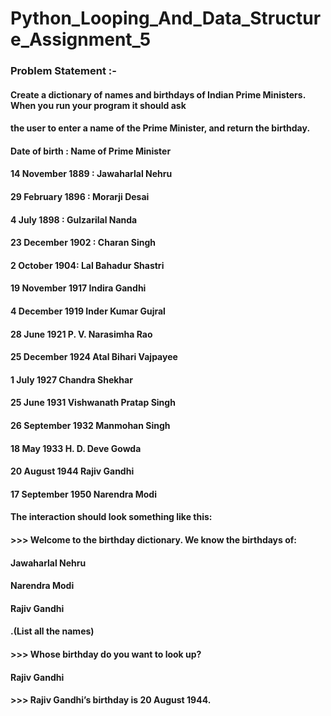 # Python_Looping_And_Data_Structure_Assignment_5

### Problem Statement :- 

#### Create a dictionary of names and birthdays of Indian Prime Ministers. When you run your program it should ask
#### the user to enter a name of the Prime Minister, and return the birthday.

#### Date of birth : Name of Prime Minister
#### 14 November 1889 : Jawaharlal Nehru
#### 29 February 1896 : Morarji Desai
#### 4 July 1898 : Gulzarilal Nanda
#### 23 December 1902 : Charan Singh
#### 2 October 1904: Lal Bahadur Shastri
#### 19 November 1917 Indira Gandhi
#### 4 December 1919 Inder Kumar Gujral
#### 28 June 1921 P. V. Narasimha Rao
#### 25 December 1924 Atal Bihari Vajpayee
#### 1 July 1927 Chandra Shekhar
#### 25 June 1931 Vishwanath Pratap Singh
#### 26 September 1932 Manmohan Singh
#### 18 May 1933 H. D. Deve Gowda
#### 20 August 1944 Rajiv Gandhi
#### 17 September 1950 Narendra Modi

#### The interaction should look something like this:
#### >>> Welcome to the birthday dictionary. We know the birthdays of:
#### Jawaharlal Nehru
#### Narendra Modi
#### Rajiv Gandhi

#### .(List all the names)
#### >>> Whose birthday do you want to look up?
#### Rajiv Gandhi
#### >>> Rajiv Gandhi’s birthday is 20 August 1944.
